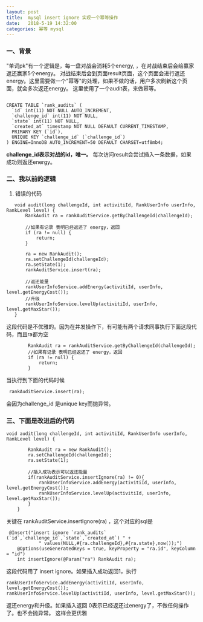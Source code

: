 ```yaml
---
layout: post
title:  mysql insert ignore 实现一个幂等操作
date:   2018-5-19 14:32:00
categories: 幂等 mysql
---
```


### 一、背景
"单词pk"有一个逻辑是，每一盘对战会消耗5个energy, ，在对战结束后会给赢家返还赢家5个energy。
对战结束后会到页面result页面，这个页面会进行返还energy。这里需要做一个"幂等"的处理，如果不做的话，用户多次刷新这个页面，就会多次返还energy。
这里使用了一个audit表，来做幂等。
```

CREATE TABLE `rank_audits` (
  `id` int(11) NOT NULL AUTO_INCREMENT,
  `challenge_id` int(11) NOT NULL,
  `state` int(11) NOT NULL,
  `created_at` timestamp NOT NULL DEFAULT CURRENT_TIMESTAMP,
  PRIMARY KEY (`id`),
  UNIQUE KEY `challenge_id` (`challenge_id`)
) ENGINE=InnoDB AUTO_INCREMENT=50 DEFAULT CHARSET=utf8mb4;

```
**challenge_id表示对战的id，唯一。**
每次访问result会尝试插入一条数据，如果成功则返还energy。

### 二、我以前的逻辑
 
 1. 错误的代码
 ```
    void audit(long challengeId, int activitiId, RankUserInfo userInfo, RankLevel level) {
        RankAudit ra = rankAuditService.getByChallengeId(challengeId);
        
        //如果有记录 表明已经返还了 energy，返回
        if (ra != null) {
            return;
        }
        
        ra = new RankAudit();
        ra.setChallengeId(challengeId);
        ra.setState(1);
        rankAuditService.insert(ra);

        //返还能量
        rankUserInfoService.addEnergy(activitiId, userInfo, level.getEnergyCost());
        //升级
        rankUserInfoService.levelUp(activitiId, userInfo, level.getMaxStar());
    }
```

这段代码是不优雅的。因为在并发操作下，有可能有两个请求同事执行下面这段代码，而且ra都为空

```
        RankAudit ra = rankAuditService.getByChallengeId(challengeId);
        //如果有记录 表明已经返还了 energy，返回
        if (ra != null) {
            return;
        }
```


当执行到下面的代码时候

```
 rankAuditService.insert(ra);
```
会因为challenge_id 是unique key而抛异常。



### 三、下面是改进后的代码
```
void audit(long challengeId, int activitiId, RankUserInfo userInfo, RankLevel level) {

        RankAudit ra = new RankAudit();
        ra.setChallengeId(challengeId);
        ra.setState(1);

        //插入成功表示可以返还能量
        if(rankAuditService.insertIgnore(ra) != 0){ 
            rankUserInfoService.addEnergy(activitiId, userInfo, level.getEnergyCost());
            rankUserInfoService.levelUp(activitiId, userInfo, level.getMaxStar());
        }
    }
```
关键在
rankAuditService.insertIgnore(ra) ，这个对应的sql是

```
 @Insert("insert ignore `rank_audits` (`id`,`challenge_id`,`state`,`created_at`) " +
            " values(NULL,#{ra.challengeId},#{ra.state},now());")
    @Options(useGeneratedKeys = true, keyProperty = "ra.id", keyColumn = "id")
    int insertIgnore(@Param("ra") RankAudit ra);
```

这段代码用了 insert ignore。如果插入成功返回1，执行  
```
rankUserInfoService.addEnergy(activitiId, userInfo, level.getEnergyCost());
rankUserInfoService.levelUp(activitiId, userInfo, level.getMaxStar());
```

返还energy和升级。如果插入返回 0表示已经返还过energy了，不做任何操作了。也不会抛异常。
这样会更优雅








 
    